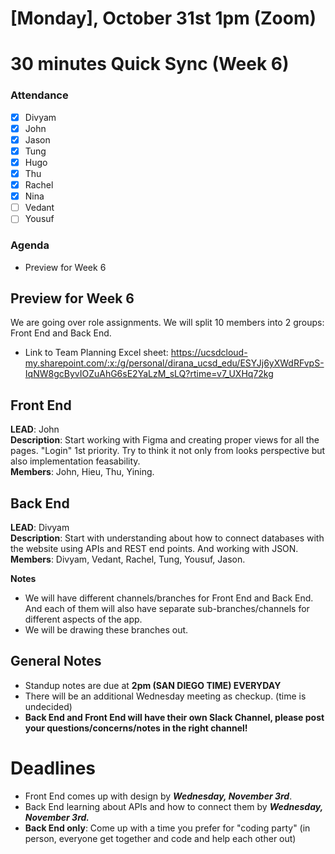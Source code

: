 # [Monday], October 31st 1pm (Zoom)
# 30 minutes Quick Sync (Week 6)

### Attendance
- [x] Divyam
- [x] John
- [x] Jason
- [x] Tung
- [x] Hugo
- [x] Thu
- [x] Rachel
- [x] Nina
- [ ] Vedant
- [ ] Yousuf

### Agenda
- Preview for Week 6

## Preview for Week 6
We are going over role assignments. We will split 10 members into 2 groups: Front End and Back End.
- Link to Team Planning Excel sheet: https://ucsdcloud-my.sharepoint.com/:x:/g/personal/dirana_ucsd_edu/ESYJj6yXWdRFvpS-IqNW8gcByvIOZuAhG6sE2YaLzM_sLQ?rtime=v7_UXHq72kg

## Front End
**LEAD**: John \
**Description**: Start working with Figma and creating proper views for all the pages. "Login" 1st priority. Try to think it not only from looks perspective but also implementation feasability. \
**Members**: John, Hieu, Thu, Yining.

## Back End
**LEAD**: Divyam \
**Description**: Start with understanding about how to connect databases with the website using APIs and REST end points. And working with JSON. \
**Members**: Divyam, Vedant, Rachel, Tung, Yousuf, Jason.

**Notes**
- We will have different channels/branches for Front End and Back End. And each of them will also have separate sub-branches/channels for different aspects of the app. 
- We will be drawing these branches out.

## General Notes
- Standup notes are due at **2pm (SAN DIEGO TIME) EVERYDAY** 
- There will be an additional Wednesday meeting as checkup. (time is undecided)
- **Back End and Front End will have their own Slack Channel, please post your questions/concerns/notes in the right channel!** 


# Deadlines
- Front End comes up with design by <em> **Wednesday, November 3rd**</em>.
- Back End learning about APIs and how to connect them by <em> **Wednesday, November 3rd.** </em>
- **Back End only**: Come up with a time you prefer for "coding party" (in person, everyone get together and code and help each other out)
